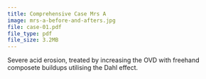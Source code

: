```yaml
---
title: Comprehensive Case Mrs A
image: mrs-a-before-and-afters.jpg
file: case-01.pdf
file_type: pdf
file_size: 3.2MB
---
```


Severe acid erosion, treated by increasing the OVD with freehand composete buildups utilising the Dahl effect.
